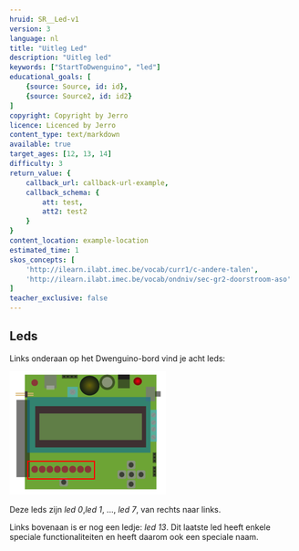 ```yaml
---
hruid: SR__Led-v1
version: 3
language: nl
title: "Uitleg Led"
description: "Uitleg led"
keywords: ["StartToDwenguino", "led"]
educational_goals: [
    {source: Source, id: id}, 
    {source: Source2, id: id2}
]
copyright: Copyright by Jerro
licence: Licenced by Jerro
content_type: text/markdown
available: true
target_ages: [12, 13, 14]
difficulty: 3
return_value: {
    callback_url: callback-url-example,
    callback_schema: {
        att: test,
        att2: test2
    }
}
content_location: example-location
estimated_time: 1
skos_concepts: [
    'http://ilearn.ilabt.imec.be/vocab/curr1/c-andere-talen', 
    'http://ilearn.ilabt.imec.be/vocab/ondniv/sec-gr2-doorstroom-aso'
]
teacher_exclusive: false
---
```


## Leds

Links onderaan op het Dwenguino-bord vind je acht leds:

![alt](embed/leds.png "Afb. leds")

Deze leds zijn *led 0*,*led 1*, ..., *led 7*, van rechts naar links.

Links bovenaan is er nog een ledje: *led 13*.
Dit laatste led heeft enkele speciale functionaliteiten en heeft daarom ook een speciale naam.